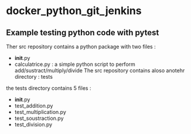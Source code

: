 # docker_python_git_jenkins
## Example testing python code with pytest

Ther src repository contains a python package with two files :
- __init__.py
- calculatrice.py : a simple python script to perform add/sustract/multiply/divide
The src repository contains aloso anotehr directory : tests

the tests directory contains 5 files : 

- __init__.py
- test_addition.py
- test_multiplication.py
- test_soustraction.py
- test_division.py
